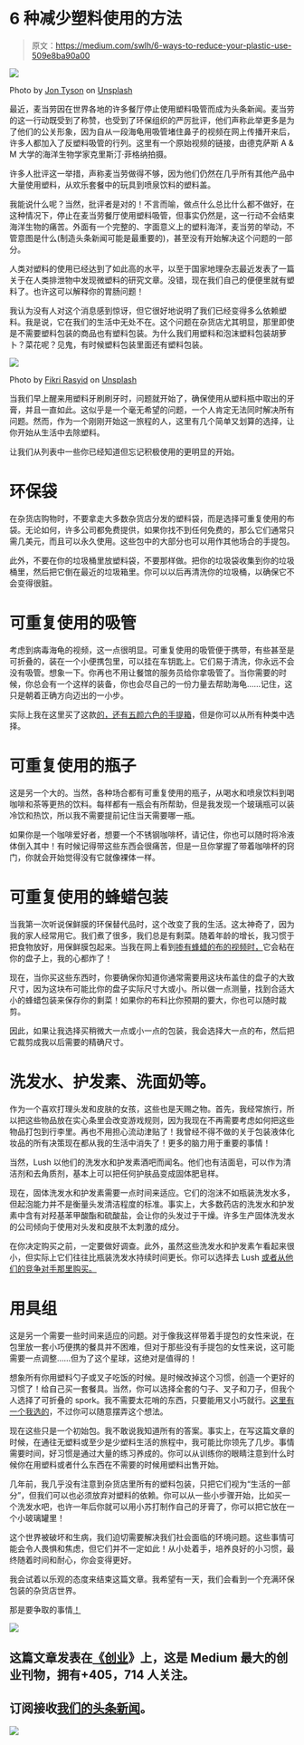 # 6 种减少塑料使用的方法

> 原文：<https://medium.com/swlh/6-ways-to-reduce-your-plastic-use-509e8ba90a00>

![](img/717bbfedf085cdfd4f6f6caf371d12af.png)

Photo by [Jon Tyson](https://unsplash.com/@jontyson?utm_source=medium&utm_medium=referral) on [Unsplash](https://unsplash.com?utm_source=medium&utm_medium=referral)

最近，麦当劳因在世界各地的许多餐厅停止使用塑料吸管而成为头条新闻。麦当劳的这一行动既受到了称赞，也受到了环保组织的严厉批评，他们声称此举更多是为了他们的公关形象，因为自从一段海龟用吸管堵住鼻子的视频在网上传播开来后，许多人都加入了反塑料吸管的行列。这里有一个原始视频的链接，由德克萨斯 A & M 大学的海洋生物学家克里斯汀·菲格纳拍摄。

许多人批评这一举措，声称麦当劳做得不够，因为他们仍然在几乎所有其他产品中大量使用塑料，从欢乐套餐中的玩具到喷泉饮料的塑料盖。

我能说什么呢？当然，批评者是对的！不言而喻，做点什么总比什么都不做好，在这种情况下，停止在麦当劳餐厅使用塑料吸管，但事实仍然是，这一行动不会结束海洋生物的痛苦。外面有一个完整的、字面意义上的塑料海洋，麦当劳的举动，不管意图是什么(制造头条新闻可能是最重要的)，甚至没有开始解决这个问题的一部分。

人类对塑料的使用已经达到了如此高的水平，以至于国家地理杂志最近发表了一篇关于在人类排泄物中发现微塑料的研究文章。没错，现在我们自己的便便里就有塑料了。也许这可以解释你的胃肠问题！

我认为没有人对这个消息感到惊讶，但它很好地说明了我们已经变得多么依赖塑料。我是说，它在我们的生活中无处不在。这个问题在杂货店尤其明显，那里即使是不需要塑料包装的商品也有塑料包装。为什么我们用塑料和泡沫塑料包装胡萝卜？菜花呢？见鬼，有时候塑料包装里面还有塑料包装。

![](img/c80f4850ff3687875a11cab87716ec9a.png)

Photo by [Fikri Rasyid](https://unsplash.com/@fikrirasyid?utm_source=medium&utm_medium=referral) on [Unsplash](https://unsplash.com?utm_source=medium&utm_medium=referral)

当我们早上醒来用塑料牙刷刷牙时，问题就开始了，确保使用从塑料瓶中取出的牙膏，并且一直如此。这似乎是一个毫无希望的问题，一个人肯定无法同时解决所有问题。然而，作为一个刚刚开始这一旅程的人，这里有几个简单又划算的选择，让你开始从生活中去除塑料。

让我们从列表中一些你已经知道但忘记积极使用的更明显的开始。

# **环保袋**

在杂货店购物时，不要拿走大多数杂货店分发的塑料袋，而是选择可重复使用的布袋。无论如何，许多公司都免费提供，如果你找不到任何免费的，那么它们通常只需几美元，而且可以永久使用。这些包中的大部分也可以用作其他场合的手提包。

此外，不要在你的垃圾桶里放塑料袋，不要那样做。把你的垃圾袋收集到你的垃圾桶里，然后把它倒在最近的垃圾箱里。你可以以后再清洗你的垃圾桶，以确保它不会变得很脏。

# **可重复使用的吸管**

考虑到病毒海龟的视频，这一点很明显。可重复使用的吸管便于携带，有些甚至是可折叠的，装在一个小便携包里，可以挂在车钥匙上。它们易于清洗，你永远不会没有吸管。想象一下。你再也不用让餐馆的服务员给你拿吸管了。当你需要的时候，你总会有一个这样的装备，你也会尽自己的一份力量去帮助海龟……记住，这只是朝着正确方向迈出的一小步。

实际上我在这里买了这款[的，还有五颜六色的手提箱](https://amzn.to/2Vo7jDI)，但是你可以从所有种类中选择。

# 可重复使用的瓶子

这是另一个大的。当然，各种场合都有可重复使用的瓶子，从喝水和喷泉饮料到喝咖啡和茶等更热的饮料。每样都有一瓶会有所帮助，但是我发现一个玻璃瓶可以装冷饮和热饮，所以我不需要提前记住当天需要哪一瓶。

如果你是一个咖啡爱好者，想要一个不锈钢咖啡杯，请记住，你也可以随时将冷液体倒入其中！有时候记得带这些东西会很痛苦，但是一旦你掌握了带着咖啡杯的窍门，你就会开始觉得没有它就像裸体一样。

# 可重复使用的蜂蜡包装

当我第一次听说保鲜膜的环保替代品时，这个改变了我的生活。这太神奇了，因为我的家人经常用它。我们煮了很多，我们总是有剩菜。随着年龄的增长，我习惯于把食物放好，用保鲜膜包起来。当我在网上看到[掺有蜂蜡的布的视频时，](https://amzn.to/2RjQj2i)它会粘在你的盘子上，我的心都炸了！

现在，当你买这些东西时，你要确保你知道你通常需要用这块布盖住的盘子的大致尺寸，因为这块布可能比你的盘子实际尺寸大或小。所以做一点测量，找到合适大小的蜂蜡包装来保存你的剩菜！如果你的布料比你预期的要大，你也可以随时裁剪。

因此，如果让我选择买稍微大一点或小一点的包装，我会选择大一点的布，然后把它裁剪成我以后需要的精确尺寸。

# 洗发水、护发素、洗面奶等。

作为一个喜欢打理头发和皮肤的女孩，这些也是天赐之物。首先，我经常旅行，所以把这些物品放在实心条里会改变游戏规则，因为我现在不再需要考虑如何把这些物品打包到行李里。再也不用担心流动津贴了！我曾经不得不做的关于包装液体化妆品的所有决策现在都从我的生活中消失了！更多的脑力用于重要的事情！

当然，Lush 以他们的洗发水和护发素酒吧而闻名。他们也有洁面皂，可以作为清洁剂和去角质剂，基本上可以把任何护肤品变成固体肥皂样。

现在，固体洗发水和护发素需要一点时间来适应。它们的泡沫不如瓶装洗发水多，但起泡能力并不是衡量头发清洁程度的标准。事实上，大多数药店的洗发水和护发素中含有对羟基苯甲酸酯和硫酸盐，会让你的头发过于干燥。许多生产固体洗发水的公司倾向于使用对头发和皮肤不太刺激的成分。

在你决定购买之前，一定要做好调查。此外，虽然这些洗发水和护发素乍看起来很小，但实际上它们往往比瓶装洗发水持续时间更长。你可以选择去 Lush [或者从他们的竞争对手那里购买。](https://amzn.to/2BMLJzK)

# 用具组

这是另一个需要一些时间来适应的问题。对于像我这样带着手提包的女性来说，在包里放一套小巧便携的餐具并不困难，但对于那些没有手提包的女性来说，这可能需要一点调整……但为了这个星球，这绝对是值得的！

想象所有你用塑料勺子或叉子吃饭的时候。是时候改掉这个习惯，创造一个更好的习惯了！给自己买一套餐具。当然，你可以选择全套的勺子、叉子和刀子，但我个人选择了可折叠的 spork。我不需要太花哨的东西，只要能用又小巧就行。[这里有一个我选的](https://amzn.to/2VgPFSg)，不过你可以随意摆弄这个想法。

现在这些只是一个初始包。我不敢说我知道所有的答案。事实上，在写这篇文章的时候，在通往无塑料或至少是少塑料生活的旅程中，我可能比你领先了几步。事情需要时间，好习惯是通过大量的练习养成的。你可以从训练你的眼睛注意到什么时候你在用塑料或者什么东西在不需要的时候用塑料出售开始。

几年前，我几乎没有注意到杂货店里所有的塑料包装，只把它们视为“生活的一部分”，但我们可以也必须放弃对塑料的依赖。你可以从一些小步骤开始，比如买一个洗发水吧，也许一年后你就可以用小苏打制作自己的牙膏了，你可以把它放在一个小玻璃罐里！

这个世界被破坏和生病，我们迫切需要解决我们社会面临的环境问题。这些事情可能会令人畏惧和焦虑，但它们并不一定如此！从小处着手，培养良好的小习惯，最终随着时间和耐心，你会变得更好。

我会试着以乐观的态度来结束这篇文章。我希望有一天，我们会看到一个充满环保包装的杂货店世界。

那是要争取的事情[！](https://amzn.to/2CSWq5q)

[![](img/308a8d84fb9b2fab43d66c117fcc4bb4.png)](https://medium.com/swlh)

## 这篇文章发表在[《创业](https://medium.com/swlh)》上，这是 Medium 最大的创业刊物，拥有+405，714 人关注。

## 订阅接收[我们的头条新闻](http://growthsupply.com/the-startup-newsletter/)。

[![](img/b0164736ea17a63403e660de5dedf91a.png)](https://medium.com/swlh)